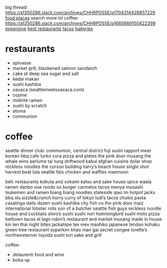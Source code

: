 big thread: https://a1350286.slack.com/archives/CHH9PD55E/p1704314428857229
[food places](https://quip-apple.com/G4LxAomJlSTP)
search more lol
coffee: https://a1350286.slack.com/archives/CHH9PD55E/p1665689150422399
[expensive](https://a1350286.slack.com/archives/CHH9PD55E/p1693424184595119)
[best restaurants](https://a1350286.slack.com/archives/CHH9PD55E/p1678119235386769)
[tacos](https://a1350286.slack.com/archives/CHH9PD55E/p1660071702510789)
[bakeries](https://a1350286.slack.com/archives/CHH9PD55E/p1714059756809049)

# restaurants
- spinasse
- market grill, blackened salmon sandwich
- cake at deep sea sugar and salt
- kedai makan 
- sushi kashiba
- oaxaca (seattlemeetsoaxaca.com)
- copine
- midnite ramen
- sushi by scratch
- atoma
- communion
# coffee


seattle dinner club:
communion, central district
fuji sushi
rapport
meet korean bbq
cafe turko
cora pizza and plates
the pink door
musang
the whale wins
aerlume
tai tung
driftwood
kabul afghan cuisine
dolar shop
reckless noodles
the corson building
harry’s beach house
single shot
harvest beat
lola seattle
fats chicken and waffles
mamnoon

beli:
restaurants
kobuta and ookami katsu and sake house
spice waala
ramen danbo
nue
rondo
ox burger
carmelos tacos
menya musashi tsukemen and ramen
biang biang noodles
stateside
qiao lin hotpot
jacks bbq slu
sizzle&crunch
hurry curry of tokyo
ludi’s
tacos chukis
pasta casalinga
daily dozen
sushi kashiba
city fish co
the pink door
maiz
international lobster rolls
son of a butcher
seattle fish guys
reckless noodle house and cocktails
shiro’s sushi
sushi nori
hummingbird sushi
moto pizza belltown
tacos el lago
robin’s restaurant and market
musang
made in house
kin len thai night bites
jackalope tex mex
mashiko japanese
tendon kohaku
green tree restaurant
superkim khao man gai
secret congee
lorette’s northwesterner
toyoda sushi
tori sake and grill

coffee:
- delaurenti food and wine
- boba up